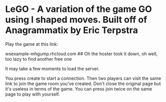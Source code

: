 # LeGO - A variation of the game GO using l shaped moves. Built off of Anagrammatix by Eric Terpstra
 
Play the game at this link:

wsexample-mhgump.rhcloud.com  ## Oh the hoster took it down, oh well, too lazy to find another free one

It may take a few moments to load the server.

You press create to start a connection. Then two players can visit the same link to join the game room you've created. Don't close the original page but it's useless in terms of the game. You can press join twice on the same page to play with yourself.
